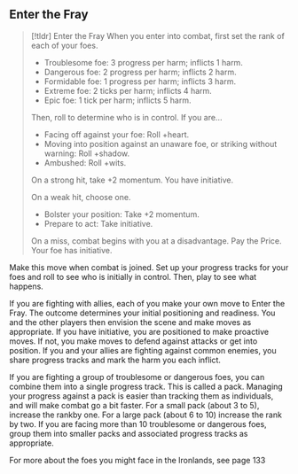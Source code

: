 ## Enter the Fray

>[!tldr] Enter the Fray
>When you enter into combat, first set the rank of each of your foes.
>- Troublesome foe: 3 progress per harm; inflicts 1 harm.
>- Dangerous foe: 2 progress per harm; inflicts 2 harm.
>- Formidable foe: 1 progress per harm; inflicts 3 harm.
>- Extreme foe: 2 ticks per harm; inflicts 4 harm.
>- Epic foe: 1 tick per harm; inflicts 5 harm. 
>
>Then, roll to determine who is in control. If you are...
>- Facing off against your foe: Roll +heart.
>- Moving into position against an unaware foe, or striking without warning: Roll +shadow.
>- Ambushed: Roll +wits.
>
>On a strong hit, take +2 momentum. You have initiative. 
>
>On a weak hit, choose one.
>- Bolster your position: Take +2 momentum.
>- Prepare to act: Take initiative.
>
>On a miss, combat begins with you at a disadvantage. Pay the Price. Your foe has initiative.

Make this move when combat is joined. Set up your progress tracks for your foes and roll to see who is initially in control. Then, play to see what happens.

If you are fighting with allies, each of you make your own move to Enter the Fray. The outcome determines your initial positioning and readiness. You and the other players then envision the scene and make moves as appropriate. If you have initiative, you are positioned to make proactive moves. If not, you make moves to defend against attacks or get into position. If you and your allies are fighting against common enemies, you share progress tracks and mark the harm you each inflict.

If you are fighting a group of troublesome or dangerous foes, you can combine them into a single progress track. This is called a pack. Managing your progress against a pack is easier than tracking them as individuals, and will make combat go a bit faster. For a small pack (about 3 to 5), increase the rankby one. For a large pack (about 6 to 10) increase the rank by two. If you are facing more than 10 troublesome or dangerous foes, group them into smaller packs and associated progress tracks as appropriate.

For more about the foes you might face in the Ironlands, see page 133